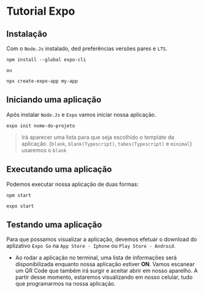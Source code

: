# Tutorial Expo

## Instalação

Com o `Node.Js` instalado, ded preferências versões pares e `LTS`.

```
npm install --global expo-cli

ou

npx create-expo-app my-app
```

## Iniciando uma aplicação

Após instalar `Node.Js` e `Expo` vamos iniciar nossa aplicação.

```
expo init nome-do-projeto
```

> Irá aparecer uma lista para que seja escolhido o template da aplicação. {`blank`, `blank(Typescript)`, `tabes(Typescript)` e `minimal`} usaremos o `blank`

## Executando uma aplicação

Podemos executar nossa aplicação de duas formas:

```
npm start

expo start
```

## Testando uma aplicação

Para que possamos visualizar a aplicação, devemos efetuar o download do aplizativo `Expo Go` na `App Store - Iphone` ou `Play Store - Android`.

- Ao rodar a aplicação no terminal, uma lista de informações será disponibilizada enquanto nossa aplicação estiver **ON**. Vamos escanear um QR Code que também irá surgir e aceitar abrir em nosso aparelho. A partir desse momento, estaremos visualizando em nosso celular, tudo que programarmos na nossa aplicação.
